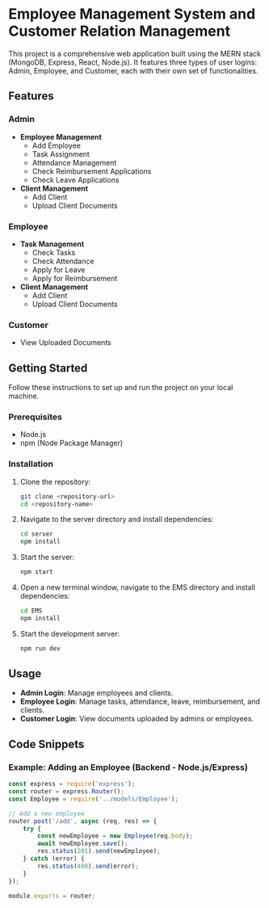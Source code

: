 # Employee Management System and Customer Relation Management

This project is a comprehensive web application built using the MERN stack (MongoDB, Express, React, Node.js). It features three types of user logins: Admin, Employee, and Customer, each with their own set of functionalities.

## Features

### Admin
- **Employee Management**
  - Add Employee
  - Task Assignment
  - Attendance Management
  - Check Reimbursement Applications
  - Check Leave Applications
- **Client Management**
  - Add Client
  - Upload Client Documents

### Employee
- **Task Management**
  - Check Tasks
  - Check Attendance
  - Apply for Leave
  - Apply for Reimbursement
- **Client Management**
  - Add Client
  - Upload Client Documents

### Customer
- View Uploaded Documents

## Getting Started

Follow these instructions to set up and run the project on your local machine.

### Prerequisites

- Node.js
- npm (Node Package Manager)

### Installation

1. Clone the repository:
    ```bash
    git clone <repository-url>
    cd <repository-name>
    ```

2. Navigate to the server directory and install dependencies:
    ```bash
    cd server
    npm install
    ```

3. Start the server:
    ```bash
    npm start
    ```

4. Open a new terminal window, navigate to the EMS directory and install dependencies:
    ```bash
    cd EMS
    npm install
    ```

5. Start the development server:
    ```bash
    npm run dev
    ```

## Usage

- **Admin Login**: Manage employees and clients.
- **Employee Login**: Manage tasks, attendance, leave, reimbursement, and clients.
- **Customer Login**: View documents uploaded by admins or employees.

## Code Snippets

### Example: Adding an Employee (Backend - Node.js/Express)

```javascript
const express = require('express');
const router = express.Router();
const Employee = require('../models/Employee');

// Add a new employee
router.post('/add', async (req, res) => {
    try {
        const newEmployee = new Employee(req.body);
        await newEmployee.save();
        res.status(201).send(newEmployee);
    } catch (error) {
        res.status(400).send(error);
    }
});

module.exports = router;
